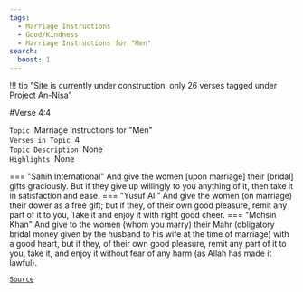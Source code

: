 ```yaml
---
tags:
  - Marriage Instructions
  - Good/Kindness
  - Marriage Instructions for "Men"
search:
  boost: 1 
---
```

!!! tip "Site is currently under construction, only 26 verses tagged under [Project An-Nisa](/an-nisa)"

#Verse  4:4

`Topic`&nbsp; Marriage Instructions for "Men"   
`Verses in Topic`&nbsp; 4  
`Topic Description`&nbsp; None    
`Highlights`&nbsp; None   

=== "Sahih International"
    And give the women [upon marriage] their [bridal] gifts graciously. But if they give up willingly to you anything of it, then take it in satisfaction and ease.
=== "Yusuf Ali"
    And give the women (on marriage) their dower as a free gift; but if they, of their own good pleasure, remit any part of it to you, Take it and enjoy it with right good cheer.
=== "Mohsin Khan"
    And give to the women (whom you marry) their Mahr (obligatory bridal money given by the husband to his wife at the time of marriage) with a good heart, but if they, of their own good pleasure, remit any part of it to you, take it, and enjoy it without fear of any harm (as Allah has made it lawful).

<a href="https://corpus.quran.com/translation.jsp?chapter= 4&verse=4" target="_blank">`Source`</a>

